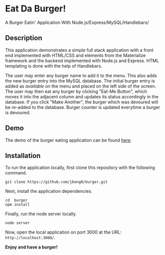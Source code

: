 # Eat Da Burger!
A Burger Eatin' Application With Node.js/Express/MySQL/Handlebars/

## Description

This application demonstrates a simple full stack application with a front end implemented with HTML/CSS and elements from the Materialize framework and the backend implemented with Node.js and Express. HTML templating is done with the help of Handlebars.

The user may enter any burger name to add it to the menu. This also adds the new burger entry into the MySQL database. The initial burger entry is added as *available* on the menu and placed on the left side of the screen. The user may then eat any burger by clicking "Eat-Me Button", which moves it into the adjacent column and updates its status accordingly in the database. If you click "Make Another", the burger which was devoured will be re-added to the database. Burger counter is updated everytime a burger is devoured.

## Demo

The demo of the burger eating application can be found [here](https://shrouded-lowlands-67513.herokuapp.com/).

## Installation

To run the application locally, first clone this repository with the following command.

	git clone https://github.com/jbong0/burger.git
	
Next, install the application dependencies.

	cd  burger
	npm install
	
Finally, run the node server locally.

	node server
	
Now, open the local application on port 3000 at the URL: `http://localhost:3000/`.

**Enjoy and have a burger!**





